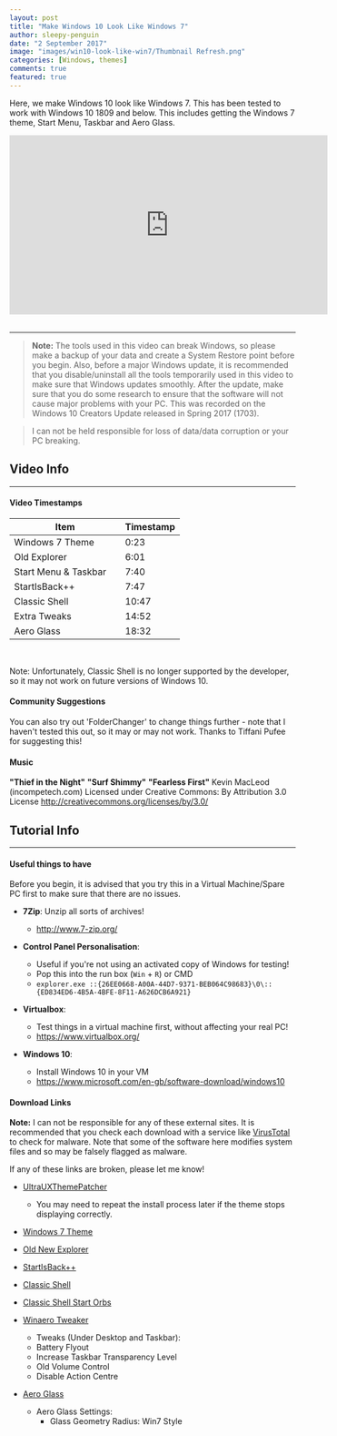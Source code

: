 ```yaml
---
layout: post
title: "Make Windows 10 Look Like Windows 7"
author: sleepy-penguin
date: "2 September 2017"
image: "images/win10-look-like-win7/Thumbnail Refresh.png"
categories: [Windows, themes]
comments: true
featured: true
---
```


Here, we make Windows 10 look like Windows 7. This has been tested to work with Windows 10 1809 and below. This includes getting the Windows 7 theme, Start Menu, Taskbar and Aero Glass.

<div class="videoWrapper">
    <iframe width="560" height="315" src="https://www.youtube-nocookie.com/embed/WRhn1P7-_bA" frameborder="0" allow="accelerometer; autoplay; encrypted-media; gyroscope; picture-in-picture" allowfullscreen></iframe>
</div>
<br/>

---



> **Note:** The tools used in this video can break Windows, so please make a backup of your data and create a System Restore point before you begin. Also, before a major Windows update, it is recommended that you disable/uninstall all the tools temporarily used in this video to make sure that Windows updates smoothly. After the update, make sure that you do some research to ensure that the software will not cause major problems with your PC. This was recorded on the Windows 10 Creators Update released in Spring 2017 (1703).

> I can not be held responsible for loss of data/data corruption or your PC breaking.



## Video Info

---

#### Video Timestamps

Item | Timestamp
--- | ---
Windows 7 Theme | 0:23
Old Explorer | 6:01
Start Menu & Taskbar&nbsp;&nbsp;&nbsp;&nbsp; | 7:40
StartIsBack++ | 7:47
Classic Shell | 10:47
Extra Tweaks | 14:52
Aero Glass | 18:32

<br/>

Note: Unfortunately, Classic Shell is no longer supported by the developer, so it may not work on future versions of Windows 10.

#### Community Suggestions

You can also try out 'FolderChanger' to change things further - note that I haven't tested this out, so it may or may not work. Thanks to Tiffani Pufee for suggesting this!

#### Music

**"Thief in the Night"**
**"Surf Shimmy"**
**"Fearless First"**
Kevin MacLeod (incompetech.com)
Licensed under Creative Commons: By Attribution 3.0 License
http://creativecommons.org/licenses/by/3.0/



## Tutorial Info

---

#### Useful things to have

Before you begin, it is advised that you try this in a Virtual Machine/Spare PC first to make sure that there are no issues.

* **7Zip**: Unzip all sorts of archives!
  * http://www.7-zip.org/
* **Control Panel Personalisation**:
  * Useful if you're not using an activated copy of Windows for testing!
  * Pop this into the run box (`Win` + `R`) or CMD
  * `explorer.exe ::{26EE0668-A00A-44D7-9371-BEB064C98683}\0\::{ED834ED6-4B5A-4BFE-8F11-A626DCB6A921}`
* **Virtualbox**:
  * Test things in a virtual machine first, without affecting your real PC!
  * https://www.virtualbox.org/

* **Windows 10**:
  * Install Windows 10 in your VM
  * https://www.microsoft.com/en-gb/software-download/windows10



#### Download Links

**Note:** I can not be responsible for any of these external sites. It is recommended that you check each download with a service like [VirusTotal](https://www.virustotal.com) to check for malware. Note that some of the software here modifies system files and so may be falsely flagged as malware.

If any of these links are broken, please let me know!



* [UltraUXThemePatcher](https://www.syssel.net/hoefs/software_uxtheme.php?lang=en)
	* You may need to repeat the install process later if the theme stops displaying correctly. 

* [Windows 7 Theme](http://sagorpirbd.deviantart.com/art/Aero-7-Themes-for-Win10-Final-523979941)

* [Old New Explorer](http://tihiy.net/files/OldNewExplorer.rar)

* [StartIsBack++](http://startisback.com/#download-tab)

* [Classic Shell](http://www.classicshell.net/)

* [Classic Shell Start Orbs](http://www.classicshell.net/forum/viewtopic.php?t=174)

* [Winaero Tweaker](http://winaero.com/download.php?view.1796)
	* Tweaks (Under Desktop and Taskbar):
	* Battery Flyout
	* Increase Taskbar Transparency Level
	* Old Volume Control
	* Disable Action Centre 

* [Aero Glass](http://www.glass8.eu/download)
	* Aero Glass Settings:
		* Glass Geometry Radius: Win7 Style 


